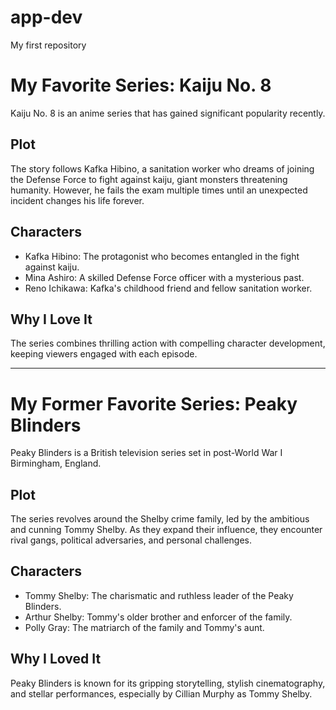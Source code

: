 # app-dev
My first repository
# My Favorite Series: Kaiju No. 8

Kaiju No. 8 is an anime series that has gained significant popularity recently.

## Plot

The story follows Kafka Hibino, a sanitation worker who dreams of joining the Defense Force to fight against kaiju, giant monsters threatening humanity. However, he fails the exam multiple times until an unexpected incident changes his life forever.

## Characters

- Kafka Hibino: The protagonist who becomes entangled in the fight against kaiju.
- Mina Ashiro: A skilled Defense Force officer with a mysterious past.
- Reno Ichikawa: Kafka's childhood friend and fellow sanitation worker.

## Why I Love It

The series combines thrilling action with compelling character development, keeping viewers engaged with each episode.

---

# My Former Favorite Series: Peaky Blinders

Peaky Blinders is a British television series set in post-World War I Birmingham, England.

## Plot

The series revolves around the Shelby crime family, led by the ambitious and cunning Tommy Shelby. As they expand their influence, they encounter rival gangs, political adversaries, and personal challenges.

## Characters

- Tommy Shelby: The charismatic and ruthless leader of the Peaky Blinders.
- Arthur Shelby: Tommy's older brother and enforcer of the family.
- Polly Gray: The matriarch of the family and Tommy's aunt.

## Why I Loved It

Peaky Blinders is known for its gripping storytelling, stylish cinematography, and stellar performances, especially by Cillian Murphy as Tommy Shelby.

